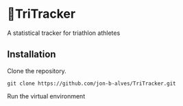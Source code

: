 # 🏃TriTracker
A statistical tracker for triathlon athletes

## Installation
Clone the repository.
```
git clone https://github.com/jon-b-alves/TriTracker.git
```
Run the virtual environment
